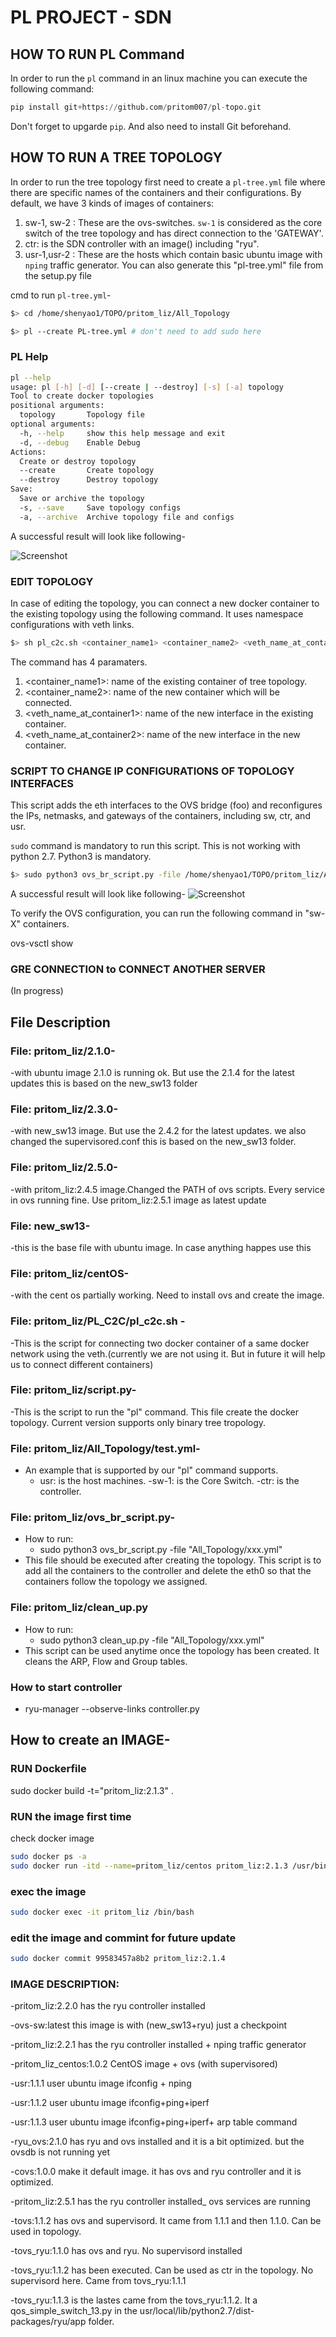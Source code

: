 # PL PROJECT - SDN 

## HOW TO RUN PL Command 
In order to run the `pl` command in an linux machine you can execute the following command:
``` python
pip install git+https://github.com/pritom007/pl-topo.git
```
Don't forget to upgarde `pip`. And also need to install Git beforehand.


## HOW TO RUN A TREE TOPOLOGY

In order to run the tree topology first need to create a `pl-tree.yml` file where there are specific names of the containers and their configurations. By default, we have 3 kinds of images of containers:
  1. sw-1, sw-2 : These are the ovs-switches. `sw-1` is considered as the core switch of the tree topology and has direct connection to the 'GATEWAY'.
  2. ctr: is the SDN controller with an image() including "ryu".
  3. usr-1,usr-2 : These are the hosts which contain basic ubuntu image with `nping` traffic generator.
 You can also generate this "pl-tree.yml" file from the setup.py file


cmd to run `pl-tree.yml`-
``` bash
$> cd /home/shenyao1/TOPO/pritom_liz/All_Topology

$> pl --create PL-tree.yml # don't need to add sudo here
```

### PL Help
``` bash
pl --help
usage: pl [-h] [-d] [--create | --destroy] [-s] [-a] topology
Tool to create docker topologies
positional arguments:
  topology       Topology file
optional arguments:
  -h, --help     show this help message and exit
  -d, --debug    Enable Debug
Actions:
  Create or destroy topology
  --create       Create topology
  --destroy      Destroy topology
Save:
  Save or archive the topology
  -s, --save     Save topology configs
  -a, --archive  Archive topology file and configs
```
A successful result will look like following-

![Screenshot](https://github.com/Lizeth2989/PL_SDN/blob/master/pl1.png)

### EDIT TOPOLOGY 

In case of editing the topology, you can connect a new docker container to the existing topology using the following command. It uses namespace configurations with veth links.
   
``` bash
$> sh pl_c2c.sh <container_name1> <container_name2> <veth_name_at_container1> <veth_name_at_container2>
```
The command has 4 paramaters.

  1. <container_name1>: name of the existing container of tree topology.
  2. <container_name2>: name of the new container which will be connected.
  3. <veth_name_at_container1>: name of the new interface in the existing container. 
  4. <veth_name_at_container2>: name of the new interface in the new container.
  
### SCRIPT TO CHANGE IP CONFIGURATIONS OF TOPOLOGY INTERFACES

This script adds the eth interfaces to the OVS bridge (foo) and reconfigures the IPs, netmasks, and gateways of the containers, including sw, ctr, and usr. 

`sudo` command is mandatory to run this script. This is not working with python 2.7. Python3 is mandatory.

``` bash
$> sudo python3 ovs_br_script.py -file /home/shenyao1/TOPO/pritom_liz/All_Topology/PL-tree.yml
```
A successful result will look like following-
![Screenshot](https://github.com/Lizeth2989/PL_SDN/blob/master/pl2.png)

To verify the OVS configuration, you can run the following command in "sw-X" containers.

ovs-vsctl show

### GRE CONNECTION to CONNECT ANOTHER SERVER

(In progress)

## File Description

### File: pritom_liz/2.1.0-
  -with ubuntu image 2.1.0 is running ok. But use the 2.1.4 for the latest updates
  this is based on the new_sw13 folder
  
### File: pritom_liz/2.3.0-
  -with new_sw13 image. But use the 2.4.2 for the latest updates. we also changed the supervisored.conf
  this is based on the new_sw13 folder.
  
### File: pritom_liz/2.5.0-
  -with pritom_liz:2.4.5 image.Changed the PATH of ovs scripts. Every service in ovs running fine. Use pritom_liz:2.5.1 image as latest update
  
### File: new_sw13-
  -this is the base file with ubuntu image. In case anything happes use this

### File: pritom_liz/centOS-
  -with the cent os  partially working. Need to install ovs and create the image.
  
### File: pritom_liz/PL_C2C/pl_c2c.sh -
  -This is the script for connecting two docker container of a same docker network using the veth.(currently we are not using it. But in future it will help us to connect different containers)

### File: pritom_liz/script.py-
  -This is the script to run the "pl" command. This file create the docker topology. Current version supports only binary tree tropology. 

### File: pritom_liz/All_Topology/test.yml-
  - An example that is supported by our "pl" command supports.
    - usr: is the host machines.
    -sw-1: is the Core Switch.
    -ctr: is the controller. 

### File: pritom_liz/ovs_br_script.py-
  - How to run:
    - sudo python3 ovs_br_script.py -file "All_Topology/xxx.yml"
  - This file should be executed after creating the topology. This script is to add all the containers to the controller and delete the eth0 so that the containers follow the topology we assigned. 

### File: pritom_liz/clean_up.py
  - How to run:
    - sudo python3 clean_up.py -file "All_Topology/xxx.yml"
  - This script can be used anytime once the topology has been created. It cleans the ARP, Flow and Group tables. 

### How to start controller
  - ryu-manager --observe-links controller.py

## How to create an IMAGE-

### RUN Dockerfile
sudo docker build -t="pritom_liz:2.1.3" .

### RUN the image first time

check docker image

```bash
sudo docker ps -a
sudo docker run -itd --name=pritom_liz/centos pritom_liz:2.1.3 /usr/bin/supervisord
```
### exec the image
```bash
sudo docker exec -it pritom_liz /bin/bash
```
### edit the image and commint for future update
```bash
sudo docker commit 99583457a8b2 pritom_liz:2.1.4
```
### IMAGE DESCRIPTION: 
  -pritom_liz:2.2.0 has the ryu controller installed
  
  -ovs-sw:latest   this image is with (new_sw13+ryu) just a checkpoint
  
  -pritom_liz:2.2.1 has the ryu controller installed + nping traffic generator
  
  -pritom_liz_centos:1.0.2 CentOS image + ovs (with supervisored)
  
  -usr:1.1.1 user ubuntu image ifconfig + nping
  
  -usr:1.1.2 user ubuntu image ifconfig+ping+iperf
  
  -usr:1.1.3 user ubuntu image ifconfig+ping+iperf+ arp table command
  
  -ryu_ovs:2.1.0 has ryu and ovs installed and it is a bit optimized. but the ovsdb is not running yet
  
  -covs:1.0.0 make it default image. it has ovs and ryu controller and it is optimized.
  
  -pritom_liz:2.5.1 has the ryu controller installed_ ovs services are running
  
  -tovs:1.1.2 has ovs and supervisord. It came from 1.1.1 and then 1.1.0. Can be used in topology.
  
  -tovs_ryu:1.1.0 has ovs and ryu. No supervisord installed
  
  -tovs_ryu:1.1.2 has been executed. Can be used as ctr in the topology. No supervisord here. Came from tovs_ryu:1.1.1
  
  -tovs_ryu:1.1.3 is the lastes came from the tovs_ryu:1.1.2. It a qos_simple_switch_13.py in the usr/local/lib/python2.7/dist-packages/ryu/app folder. 
